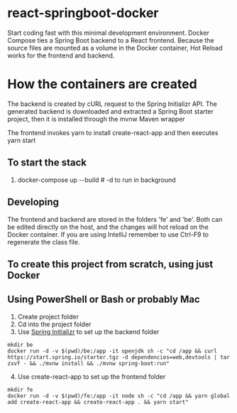# react-springboot-docker
Start coding fast with this minimal development environment. Docker Compose ties a Spring Boot backend to a React frontend. Because the source files are mounted as a volume in the Docker container, Hot Reload works for the frontend and backend.

# How the containers are created
The backend is created by cURL request to the Spring Initializr API. The generated backend is downloaded and extracted a Spring Boot starter project, then it is installed through the mvnw Maven wrapper

The frontend invokes yarn to install create-react-app and then executes yarn start

## To start the stack
1. docker-compose up --build  # -d to run in background

## Developing
The frontend and backend are stored in the folders 'fe' and 'be'. Both can be edited directly on the host, and the changes will hot reload on the Docker container. If you are using IntelliJ remember to use Ctrl-F9 to regenerate the class file.

## To create this project from scratch, using just Docker
## Using PowerShell or Bash or probably Mac
1. Create project folder
2. Cd into the project folder
3. Use [Spring Initializr](https://start.spring.io/) to set up the backend folder
```
mkdir be
docker run -d -v $(pwd)/be:/app -it openjdk sh -c "cd /app && curl https://start.spring.io/starter.tgz -d dependencies=web,devtools | tar zxvf - && ./mvnw install && ./mvnw spring-boot:run"
```
4. Use create-react-app to set up the frontend folder
```
mkdir fe
docker run -d -v $(pwd)/fe:/app -it node sh -c "cd /app && yarn global add create-react-app && create-react-app . && yarn start"
```
